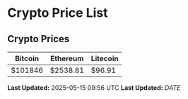 # Crypto Price List

## Crypto Prices
| Bitcoin | Ethereum | Litecoin |
| ------- | -------- | -------- |
| $101846 | $2538.81 | $96.91 |
**Last Updated:** 2025-05-15 09:56 UTC
**Last Updated:** $DATE$
